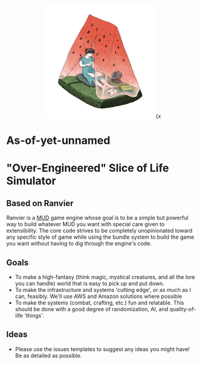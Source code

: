 <p align="center"><img class="readme-logo" src="https://github.com/Meowchacho/OverEngineeredSliceOfLifeSimulator/blob/main/logo.jpg" width="300px" height="300px">{x

# As-of-yet-unnamed
# "Over-Engineered" Slice of Life Simulator

## Based on Ranvier

Ranvier is a [MUD](https://en.wikipedia.org/wiki/MUD) game engine whose goal is to be a simple but powerful way to build whatever MUD you want with special care given to extensibility. The core code strives to be completely unopinionated toward any specific style of game while using the bundle system to build the game you want without having to dig through the engine's code.

## Goals

* To make a high-fantasy (think magic, mystical creatures, and all the lore you can handle) world that is easy to pick up and put down.
* To make the infrastructure and systems 'cutting edge', or as much as I can, feasibly.  We'll use AWS and Amazon solutions where possible
* To make the systems (combat, crafting, etc.) fun and relatable.  This should be done with a good degree of randomization, AI, and quality-of-life 'things'.

## Ideas
* Please use the issues templates to suggest any ideas you might have!  Be as detailed as possible.
  
